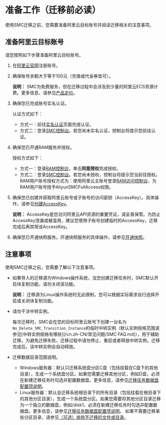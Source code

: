 # 准备工作（迁移前必读）

使用SMC迁移之前，您需要准备阿里云目标账号并阅读迁移相关的注意事项。

## 准备阿里云目标账号

请您按照如下步骤准备阿里云目标账号。

1.  在[阿里云官网](https://account.aliyun.com/register/register.htm)注册账号。
2.  确保账号余额大于等于100元（充值或代金券皆可）。

    **说明：** SMC为免费服务，但在迁移过程中会涉及到少量的阿里云ECS资源计费。更多信息，请参见[产品定价](/cn.zh-CN/产品定价/产品定价.md)。

3.  确保您已完成账号实名认证。

    认证方式如下：

    -   方式一：前往[实名认证](https://account.console.aliyun.com/v2/#/authc/types)页面完成认证。
    -   方式二：登录[SMC控制台](https://smc.console.aliyun.com)。若您尚未实名认证，控制台将提示您前往认证。
4.  确保您已开通RAM服务并授权。

    授权方式如下：

    -   方式一：登录[RAM控制台](https://ram.console.aliyun.com/#/role/authorize?request=%7B%22Requests%22:%20%7B%22request1%22:%20%7B%22RoleName%22:%20%22AliyunSMCDefaultRole%22,%20%22TemplateId%22:%20%22DefaultRole%22%7D%7D,%20%22ReturnUrl%22:%20%22https:%2F%2Fsmc.console.aliyun.com%2F%22,%20%22Service%22:%20%22SMC%22%7D)，单击**同意授权**完成授权。
    -   方式二：登录[SMC控制台](https://smc.console.aliyun.com)。若您尚未授权，控制台将提示您当前往授权。
    RAM用户账号授权方式为：使用阿里云主账号登录[RAM访问控制台](https://ram.console.aliyun.com/users)，为RAM用户账号授予AliyunSMCFullAccess权限。

5.  确保您已创建并获取阿里云账号或子账号的访问密钥（AccessKey）。具体操作，请参见[创建AccessKey]()。

    **说明：** AccessKey是您访问阿里云API资源的重要凭证，请妥善保管。为防止AccessKey泄漏或被滥用，建议您使用子账号创建临时的AccessKey，迁移完成后再禁用该AccessKey。

6.  确保您已开通快照服务。开通快照服务的具体操作，请参见[开通快照](/cn.zh-CN/快照/使用快照/开通快照.md)。

## 注意事项

使用SMC迁移之前，您需要了解以下注意事项。

-   如果导入的迁移源为Windows操作系统，当您创建迁移任务时，SMC默认开启块复制功能，请勿关闭该功能。

    **说明：** 迁移源为Linux操作系统时无此限制，您可以根据实际需求自行选择开启或关闭块复制功能。

-   请勿干涉中转实例。

    每次迁移时，SMC会在您的目标阿里云账号下创建一台名为`No_Delete_SMC_Transition_Instance`的临时中转实例（默认实例规格范围请参见[中转实例规格有哪些](/cn.zh-CN/常见问题/SMC FAQ.md)），用于辅助迁移。为避免迁移失败，迁移过程中请勿停止、重启或者释放中转实例。迁移完成后，该中转实例会自动释放。

-   迁移数据目录范围说明。
    -   Windows服务器：默认只迁移系统盘分区C盘（包括挂载在C盘下的其他目录），生成一个系统盘分区。如果您需要迁移其他分区，例如D盘，必须在新建迁移任务时勾选并配置数据盘。更多信息，请参见[迁移任务数据盘配置项说明](/cn.zh-CN/用户指南/步骤二：创建并启动迁移任务.md)。
    -   Linux服务器：默认会迁移系统根目录下的所有目录（包括挂载在根目录下的其他分区目录），生成一个系统盘分区。如果您需要将其他分区目录迁移为一个独立的数据盘，例如/disk1，必须在新建迁移任务时勾选并配置数据盘。更多信息，请参见[迁移任务数据盘配置项说明](/cn.zh-CN/用户指南/步骤二：创建并启动迁移任务.md)。 如果不需要迁移某些分区目录，请参见[（可选）排除不迁移的文件或目录](/cn.zh-CN/用户指南/步骤一：导入迁移源.md)。

